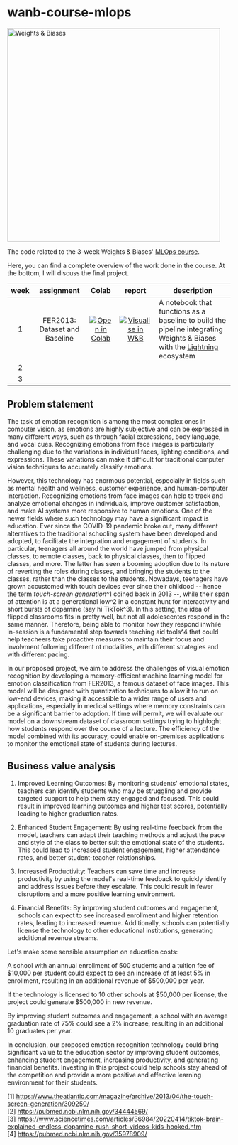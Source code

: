 # wanb-course-mlops

<img src="https://i.imgur.com/gb6B4ig.png" width="480" alt="Weights & Biases" />

The code related to the 3-week Weights & Biases' [MLOps course](https://www.wandb.courses/courses/effective-mlops-model-development).

Here, you can find a complete overview of the work done in the course. At the bottom, I will discuss the final project.

| week | assignment      | Colab | report | description |
| :---: |:-------------------: | :-----------: | :-------:| ------|
| 1| FER2013: Dataset and Baseline      | [![Open in Colab](https://colab.research.google.com/assets/colab-badge.svg)](#)       |[![Visualise in W&B](https://raw.githubusercontent.com/wandb/assets/main/wandb-github-badge-gradient.svg)](#)| A notebook that functions as a baseline to build the pipeline integrating Weights & Biases with the [Lightning](https://www.pytorchlightning.ai/) ecosystem|
| 2 |
| 3 |

## Problem statement

The task of emotion recognition is among the most complex ones in computer vision, as emotions are highly subjective and can be expressed in many different ways, such as through facial expressions, body language, and vocal cues. Recognizing emotions from face images is particularly challenging due to the variations in individual faces, lighting conditions, and expressions. These variations can make it difficult for traditional computer vision techniques to accurately classify emotions.

However, this technology has enormous potential, especially in fields such as mental health and wellness, customer experience, and human-computer interaction. Recognizing emotions from face images can help to track and analyze emotional changes in individuals, improve customer satisfaction, and make AI systems more responsive to human emotions. One of the newer fields where such technology may have a significant impact is education. Ever since the COVID-19 pandemic broke out, many different alteratives to the traditional schooling system have been developed and adopted, to facilitate the integration and engagement of students. In particular, teenagers all around the world have jumped from physical classes, to remote classes, back to physical classes, then to flipped classes, and more. The latter has seen a booming adoption due to its nature of reverting the roles during classes, and bringing the students to the classes, rather than the classes to the students. Nowadays, teenagers have grown accustomed with touch devices ever since their childood -- hence the term _touch-screen generation_^1 coined back in 2013 --, while their span of attention is at a generational low^2 in a constant hunt for interactivity and short bursts of dopamine (say hi TikTok^3). In this setting, the idea of flipped classrooms fits in pretty well, but not all adolescentes respond in the same manner. Therefore, being able to monitor how they respond inwhile in-session is a fundamental step towards teaching aid tools^4 that could help teacheers take proactive measures to maintain their focus and involvment following different nt modalities, with different strategies and  with different pacing.

In our proposed project, we aim to address the challenges of visual emotion recognition by developing a memory-efficient machine learning model for emotion classification from FER2013, a famous dataset of face images. This model will be designed with quantization techniques to allow it to run on low-end devices, making it accessible to a wider range of users and applications, especially in medical settings where memory constraints can be a significant barrier to adoption. If time will permit, we will evaluate our model on a downstream dataset of classroom settings trying to highloght how students respond over the course of a lecture. The efficiency of the model combined with its accuracy, could enable on-premises applications to monitor the emotional state of students during lectures.

## Business value analysis

1. Improved Learning Outcomes: By monitoring students' emotional states, teachers can identify students who may be struggling and provide targeted support to help them stay engaged and focused. This could result in improved learning outcomes and higher test scores, potentially leading to higher graduation rates.

2. Enhanced Student Engagement: By using real-time feedback from the model, teachers can adapt their teaching methods and adjust the pace and style of the class to better suit the emotional state of the students. This could lead to increased student engagement, higher attendance rates, and better student-teacher relationships.

3. Increased Productivity: Teachers can save time and increase productivity by using the model's real-time feedback to quickly identify and address issues before they escalate. This could result in fewer disruptions and a more positive learning environment.

4. Financial Benefits: By improving student outcomes and engagement, schools can expect to see increased enrollment and higher retention rates, leading to increased revenue. Additionally, schools can potentially license the technology to other educational institutions, generating additional revenue streams.

Let's make some sensible assumption on education costs:

A school with an annual enrollment of 500 students and a tuition fee of $10,000 per student could expect to see an increase of at least 5% in enrollment, resulting in an additional revenue of $500,000 per year.

If the technology is licensed to 10 other schools at $50,000 per license, the project could generate $500,000 in new revenue.

By improving student outcomes and engagement, a school with an average graduation rate of 75% could see a 2% increase, resulting in an additional 10 graduates per year.

In conclusion, our proposed emotion recognition technology could bring significant value to the education sector by improving student outcomes, enhancing student engagement, increasing productivity, and generating financial benefits. Investing in this project could help schools stay ahead of the competition and provide a more positive and effective learning environment for their students.

[1] https://www.theatlantic.com/magazine/archive/2013/04/the-touch-screen-generation/309250/  
[2] https://pubmed.ncbi.nlm.nih.gov/34444569/  
[3] https://www.sciencetimes.com/articles/36984/20220414/tiktok-brain-explained-endless-dopamine-rush-short-videos-kids-hooked.htm  
[4] https://pubmed.ncbi.nlm.nih.gov/35978909/  
